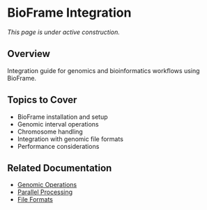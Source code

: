 # BioFrame Integration

_This page is under active construction._

## Overview

Integration guide for genomics and bioinformatics workflows using BioFrame.

## Topics to Cover

- BioFrame installation and setup
- Genomic interval operations
- Chromosome handling
- Integration with genomic file formats
- Performance considerations

## Related Documentation

- [Genomic Operations](operations.md)
- [Parallel Processing](parallel.md)
- [File Formats](../formats.md)
